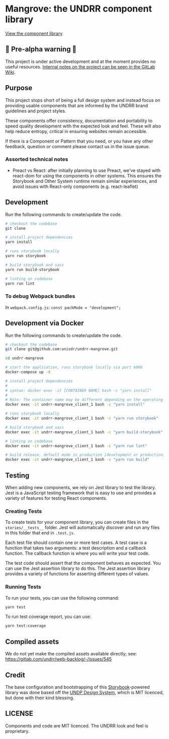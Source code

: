 # Mangrove: the UNDRR component library

[View the component library](https://unisdr.github.io/undrr-mangrove/)

## 🚨 Pre-alpha warning 🚨

This project is under active development and at the moment provides no useful resources. [Internal notes on the project can be seen in the GitLab Wiki](https://git.un.org/undrr/web-backlog/-/wikis/Mangrove:-the-UNDRR-Component-library).

## Purpose

This project stops short of being a full design system and instead focus on providing usable components that are informed by the UNDRR brand guidelines and project styles.

These components offer consistency, documentation and portability to speed quality development with the expected look and feel. These will also help reduce entropy, critical in ensuring websites remain accessible.

If there is a Component or Pattern that you need, or you have any other feedback, question or comment please contact us in the issue queue.

### Assorted technical notes

- Preact vs React: after initially planning to use Preact, we've stayed with react-dom for using the components in other systems. This ensures the Storybook and Other System runtime remain similar experiences, and avoid issues with React-only components (e.g. react-leaflet)

## Development

Run the following commands to create/update the code.

```bash
# checkout the codebase
git clone

# install project dependencies
yarn install

# runs storybook locally
yarn run storybook

# build storybook and sass
yarn run build-storybook

# linting on codebase
yarn run lint
```

### To debug Webpack bundles

In `webpack.config.js`: `const packMode = "development";`

## Development via Docker

Run the following commands to create/update the code.

```bash
# checkout the codebase
git clone git@github.com:unisdr/undrr-mangrove.git

cd undrr-mangrove

# start the application, runs storybook locally via port 6006
docker-compose up -d

# install project dependencies
#
# syntax: docker exec -it [CONTAINER NAME] bash -c "yarn install"
#
# Note: The container name may be different depending on the operating system, try "undrr-mangrove_client-1" if below doesn't work otherwise check the container name using docker ps --format "{{.Names}}". 
docker exec -it undrr-mangrove_client_1 bash -c "yarn install"

# runs storybook locally
docker exec -it undrr-mangrove_client_1 bash -c "yarn run storybook"

# build storybook and sass
docker exec -it undrr-mangrove_client_1 bash -c "yarn build-storybook"

# linting on codebase
docker exec -it undrr-mangrove_client_1 bash -c "yarn run lint"

# build release, default mode is production [development or production] e.g. yarn run build --mode=development
docker exec -it undrr-mangrove_client_1 bash -c "yarn run build"
```


## Testing

When adding new components, we rely on Jest library to test the library. Jest is a JavaScript testing framework that is easy to use and provides a variety of features for testing React components.

### Creating Tests

To create tests for your component library, you can create files in the `stories/__tests__` folder. Jest will automatically discover and run any files in this folder that end in `.test.js`.

Each test file should contain one or more test cases. A test case is a function that takes two arguments: a test description and a callback function. The callback function is where you will write your test code.

The test code should assert that the component behaves as expected. You can use the Jest assertion library to do this. The Jest assertion library provides a variety of functions for asserting different types of values.

### Running Tests

To run your tests, you can use the following command:

```bash
yarn test
```

To run test coverage report, you can use:

```bash
yarn test:coverage
```

## Compiled assets

We do not yet make the compiled assets available directly; see:
https://gitlab.com/undrr/web-backlog/-/issues/545

## Credit

The base configuration and bootstrapping of this [Storybook](https://storybook.js.org/)-powered library was done based off the [UNDP Design System](https://github.com/undp/design-system), which is MIT licenced, but done with their kind blessing.

## LICENSE

Components and code are MIT licenced. The UNDRR look and feel is proprietary.

